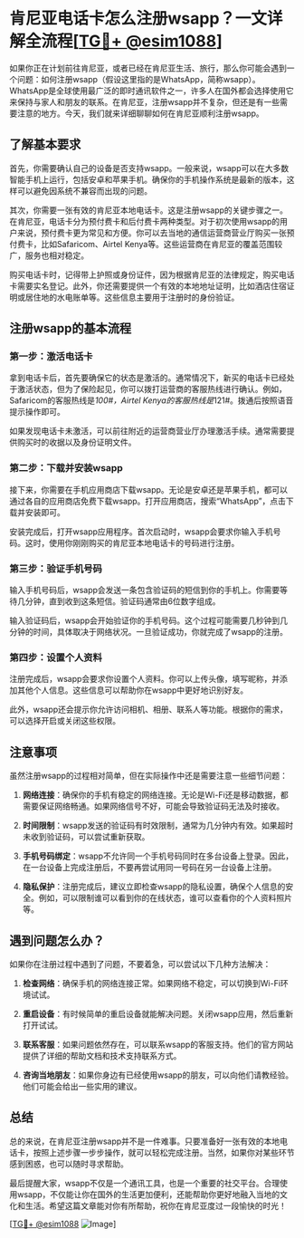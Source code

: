 # 肯尼亚电话卡怎么注册wsapp？一文详解全流程[[TG💪+ @esim1088](https://t.me/s/esim1088)]

如果你正在计划前往肯尼亚，或者已经在肯尼亚生活、旅行，那么你可能会遇到一个问题：如何注册wsapp（假设这里指的是WhatsApp，简称wsapp）。WhatsApp是全球使用最广泛的即时通讯软件之一，许多人在国外都会选择使用它来保持与家人和朋友的联系。在肯尼亚，注册wsapp并不复杂，但还是有一些需要注意的地方。今天，我们就来详细聊聊如何在肯尼亚顺利注册wsapp。

## 了解基本要求

首先，你需要确认自己的设备是否支持wsapp。一般来说，wsapp可以在大多数智能手机上运行，包括安卓和苹果手机。确保你的手机操作系统是最新的版本，这样可以避免因系统不兼容而出现的问题。

其次，你需要一张有效的肯尼亚本地电话卡。这是注册wsapp的关键步骤之一。在肯尼亚，电话卡分为预付费卡和后付费卡两种类型。对于初次使用wsapp的用户来说，预付费卡更为常见和方便。你可以去当地的通信运营商营业厅购买一张预付费卡，比如Safaricom、Airtel Kenya等。这些运营商在肯尼亚的覆盖范围较广，服务也相对稳定。

购买电话卡时，记得带上护照或身份证件，因为根据肯尼亚的法律规定，购买电话卡需要实名登记。此外，你还需要提供一个有效的本地地址证明，比如酒店住宿证明或居住地的水电账单等。这些信息主要用于注册时的身份验证。

## 注册wsapp的基本流程

### 第一步：激活电话卡

拿到电话卡后，首先要确保它的状态是激活的。通常情况下，新买的电话卡已经处于激活状态，但为了保险起见，你可以拨打运营商的客服热线进行确认。例如，Safaricom的客服热线是*100#，Airtel Kenya的客服热线是*121#。拨通后按照语音提示操作即可。

如果发现电话卡未激活，可以前往附近的运营商营业厅办理激活手续。通常需要提供购买时的收据以及身份证明文件。

### 第二步：下载并安装wsapp

接下来，你需要在手机应用商店下载wsapp。无论是安卓还是苹果手机，都可以通过各自的应用商店免费下载wsapp。打开应用商店，搜索“WhatsApp”，点击下载并安装即可。

安装完成后，打开wsapp应用程序。首次启动时，wsapp会要求你输入手机号码。这时，使用你刚刚购买的肯尼亚本地电话卡的号码进行注册。

### 第三步：验证手机号码

输入手机号码后，wsapp会发送一条包含验证码的短信到你的手机上。你需要等待几分钟，直到收到这条短信。验证码通常由6位数字组成。

输入验证码后，wsapp会开始验证你的手机号码。这个过程可能需要几秒钟到几分钟的时间，具体取决于网络状况。一旦验证成功，你就完成了wsapp的注册。

### 第四步：设置个人资料

注册完成后，wsapp会要求你设置个人资料。你可以上传头像，填写昵称，并添加其他个人信息。这些信息可以帮助你在wsapp中更好地识别好友。

此外，wsapp还会提示你允许访问相机、相册、联系人等功能。根据你的需求，可以选择开启或关闭这些权限。

## 注意事项

虽然注册wsapp的过程相对简单，但在实际操作中还是需要注意一些细节问题：

1. **网络连接**：确保你的手机有稳定的网络连接。无论是Wi-Fi还是移动数据，都需要保证网络畅通。如果网络信号不好，可能会导致验证码无法及时接收。

2. **时间限制**：wsapp发送的验证码有时效限制，通常为几分钟内有效。如果超时未收到验证码，可以尝试重新获取。

3. **手机号码绑定**：wsapp不允许同一个手机号码同时在多台设备上登录。因此，在一台设备上完成注册后，不要再尝试用同一号码在另一台设备上注册。

4. **隐私保护**：注册完成后，建议立即检查wsapp的隐私设置，确保个人信息的安全。例如，可以限制谁可以看到你的在线状态，谁可以查看你的个人资料照片等。

## 遇到问题怎么办？

如果你在注册过程中遇到了问题，不要着急，可以尝试以下几种方法解决：

1. **检查网络**：确保手机的网络连接正常。如果网络不稳定，可以切换到Wi-Fi环境试试。

2. **重启设备**：有时候简单的重启设备就能解决问题。关闭wsapp应用，然后重新打开试试。

3. **联系客服**：如果问题依然存在，可以联系wsapp的客服支持。他们的官方网站提供了详细的帮助文档和技术支持联系方式。

4. **咨询当地朋友**：如果你身边有已经使用wsapp的朋友，可以向他们请教经验。他们可能会给出一些实用的建议。

## 总结

总的来说，在肯尼亚注册wsapp并不是一件难事。只要准备好一张有效的本地电话卡，按照上述步骤一步步操作，就可以轻松完成注册。当然，如果你对某些环节感到困惑，也可以随时寻求帮助。

最后提醒大家，wsapp不仅是一个通讯工具，也是一个重要的社交平台。合理使用wsapp，不仅能让你在国外的生活更加便利，还能帮助你更好地融入当地的文化和生活。希望这篇文章能对你有所帮助，祝你在肯尼亚度过一段愉快的时光！

[[TG💪+ @esim1088](https://t.me/s/esim1088) ![Image](https://i.postimg.cc/4NQfJmqS/Snipaste-2025-05-13-00-14-12.png)]